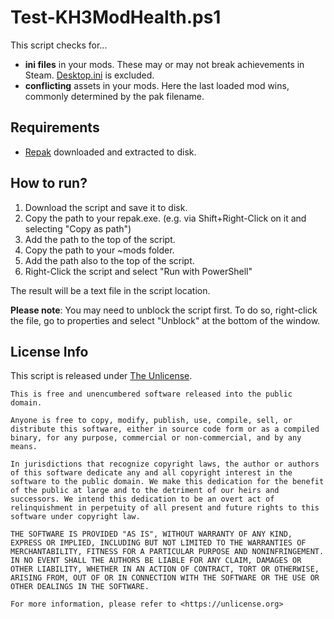 # Test-KH3ModHealth.ps1

This script checks for...
- **ini files** in your mods. These may or may not break achievements in Steam. [Desktop.ini](https://learn.microsoft.com/en-us/windows/win32/shell/how-to-customize-folders-with-desktop-ini) is excluded.
- **conflicting** assets in your mods. Here the last loaded mod wins, commonly determined by the pak filename.

## Requirements
- [Repak](https://github.com/trumank/repak) downloaded and extracted to disk.

## How to run?
1) Download the script and save it to disk.
2) Copy the path to your repak.exe. (e.g. via Shift+Right-Click on it and selecting "Copy as path")
3) Add the path to the top of the script.
4) Copy the path to your ~mods folder.
5) Add the path also to the top of the script.
6) Right-Click the script and select "Run with PowerShell"

The result will be a text file in the script location.

**Please note**: You may need to unblock the script first. To do so, right-click the file, go to properties and select "Unblock" at the bottom of the window.

## License Info
This script is released under [The Unlicense](https://unlicense.org/).

```
This is free and unencumbered software released into the public domain.

Anyone is free to copy, modify, publish, use, compile, sell, or
distribute this software, either in source code form or as a compiled
binary, for any purpose, commercial or non-commercial, and by any
means.

In jurisdictions that recognize copyright laws, the author or authors
of this software dedicate any and all copyright interest in the
software to the public domain. We make this dedication for the benefit
of the public at large and to the detriment of our heirs and
successors. We intend this dedication to be an overt act of
relinquishment in perpetuity of all present and future rights to this
software under copyright law.

THE SOFTWARE IS PROVIDED "AS IS", WITHOUT WARRANTY OF ANY KIND,
EXPRESS OR IMPLIED, INCLUDING BUT NOT LIMITED TO THE WARRANTIES OF
MERCHANTABILITY, FITNESS FOR A PARTICULAR PURPOSE AND NONINFRINGEMENT.
IN NO EVENT SHALL THE AUTHORS BE LIABLE FOR ANY CLAIM, DAMAGES OR
OTHER LIABILITY, WHETHER IN AN ACTION OF CONTRACT, TORT OR OTHERWISE,
ARISING FROM, OUT OF OR IN CONNECTION WITH THE SOFTWARE OR THE USE OR
OTHER DEALINGS IN THE SOFTWARE.

For more information, please refer to <https://unlicense.org>
```